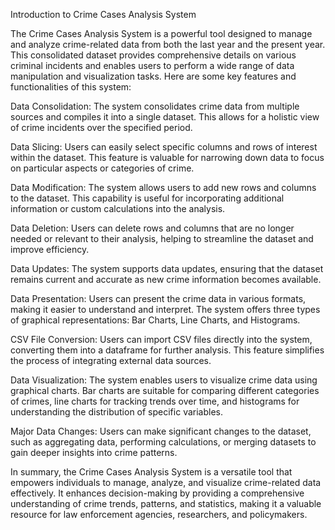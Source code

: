 Introduction to Crime Cases Analysis System

The Crime Cases Analysis System is a powerful tool designed to manage and analyze crime-related data from both the last year and the present year. This consolidated dataset provides comprehensive details on various criminal incidents and enables users to perform a wide range of data manipulation and visualization tasks. Here are some key features and functionalities of this system:

Data Consolidation: The system consolidates crime data from multiple sources and compiles it into a single dataset. This allows for a holistic view of crime incidents over the specified period.

Data Slicing: Users can easily select specific columns and rows of interest within the dataset. This feature is valuable for narrowing down data to focus on particular aspects or categories of crime.

Data Modification: The system allows users to add new rows and columns to the dataset. This capability is useful for incorporating additional information or custom calculations into the analysis.

Data Deletion: Users can delete rows and columns that are no longer needed or relevant to their analysis, helping to streamline the dataset and improve efficiency.

Data Updates: The system supports data updates, ensuring that the dataset remains current and accurate as new crime information becomes available.

Data Presentation: Users can present the crime data in various formats, making it easier to understand and interpret. The system offers three types of graphical representations: Bar Charts, Line Charts, and Histograms.

CSV File Conversion: Users can import CSV files directly into the system, converting them into a dataframe for further analysis. This feature simplifies the process of integrating external data sources.

Data Visualization: The system enables users to visualize crime data using graphical charts. Bar charts are suitable for comparing different categories of crimes, line charts for tracking trends over time, and histograms for understanding the distribution of specific variables.

Major Data Changes: Users can make significant changes to the dataset, such as aggregating data, performing calculations, or merging datasets to gain deeper insights into crime patterns.

In summary, the Crime Cases Analysis System is a versatile tool that empowers individuals to manage, analyze, and visualize crime-related data effectively. It enhances decision-making by providing a comprehensive understanding of crime trends, patterns, and statistics, making it a valuable resource for law enforcement agencies, researchers, and policymakers.
